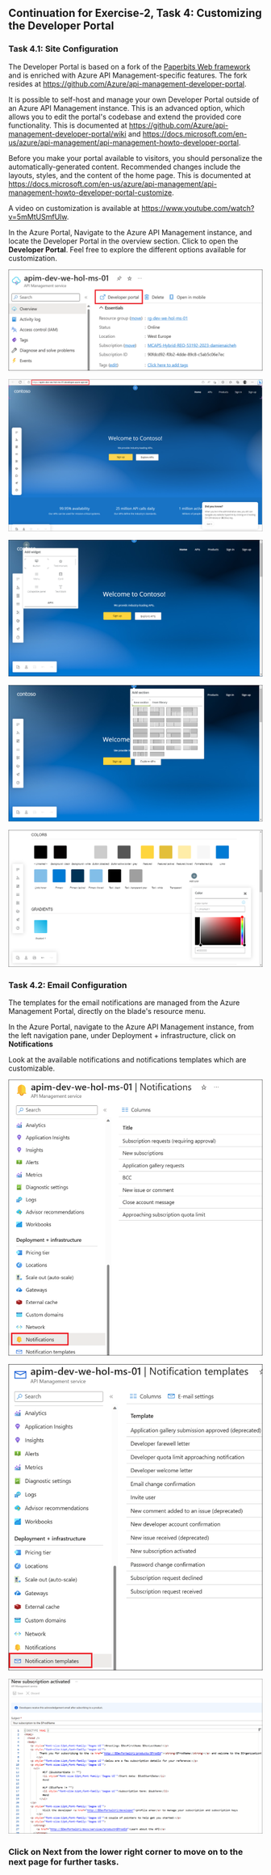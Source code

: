 ## Continuation for Exercise-2, Task 4: Customizing the Developer Portal

### Task 4.1: Site Configuration

The Developer Portal is based on a fork of the [Paperbits Web framework](https://paperbits.io/) and is enriched with Azure API Management-specific features. The fork resides at <https://github.com/Azure/api-management-developer-portal>.

It is possible to self-host and manage your own Developer Portal outside of an Azure API Management instance. This is an advanced option, which allows you to edit the portal's codebase and extend the provided core functionality. This is documented at <https://github.com/Azure/api-management-developer-portal/wiki> and <https://docs.microsoft.com/en-us/azure/api-management/api-management-howto-developer-portal>.

Before you make your portal available to visitors, you should personalize the automatically-generated content. Recommended changes include the layouts, styles, and the content of the home page. This is documented at <https://docs.microsoft.com/en-us/azure/api-management/api-management-howto-developer-portal-customize>.

A video on customization is available at <https://www.youtube.com/watch?v=5mMtUSmfUlw>.

In the Azure Portal, Navigate to the Azure API Management instance, and locate the Developer Portal in the overview section. Click to open the **Developer Portal**. Feel free to explore the different options available for customization.

   ![APIM Developer Portal](media/01.png)

   ![APIM Developer Portal Admin Launch](media/02.png)

![APIM Developer Portal Config](media2/01.png)

![APIM Developer Portal Config](media2/02.png)

![APIM Developer Portal Styles](media2/03.png)

### Task 4.2: Email Configuration

The templates for the email notifications are managed from the Azure Management Portal, directly on the blade's resource menu.

In the Azure Portal, navigate to the Azure API Management instance, from the left navigation pane, under Deployment + infrastructure, click on **Notifications** 

Look at the available notifications and notifications templates which are customizable.

![APIM Notifications](media2/04.png)

![APIM Notification Templates](media2/05.png)

![APIM Notification Template Edit](media2/06.png)

### Click on Next from the lower right corner to move on to the next page for further tasks.
